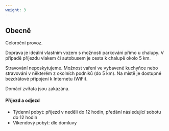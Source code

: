 ```yaml
---
weight: 3
---
```


## Obecně
Celoroční provoz.

Doprava je ideální vlastním vozem s možností parkování přímo u chalupy. V případě příjezdu vlakem či autobusem je cesta k chalupě okolo 5 km.

Stravování neposkytujeme. Možnost vaření ve vybavené kuchyňce nebo stravování v některém z okolních podniků (do 5 km). Na místě je dostupné bezdrátové připojení k Internetu (WiFi).

Domácí zvířata jsou zakázána.

#### Příjezd a odjezd
 * Týdenní pobyt: příjezd v neděli do 12 hodin, předání následující sobotu do 12 hodin
 * Víkendový pobyt: dle domluvy
